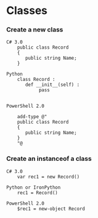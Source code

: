 # Classes				


### Create a new class				

```
C# 3.0	
	public class Record
	{
	   public string Name;
	}		

Python	
	class Record :
	   def __init__(self) :
	        pass
		

PowerShell 2.0	

	add-type @"
	public class Record
	{
	   public string Name;
	}
	"@		
```
				
### Create an instanceof a class			

```
C# 3.0	
	var rec1 = new Record()	
	
Python or IronPython	
	rec1 = Record()		

PowerShell 2.0	
	$rec1 = new-object Record		
```
